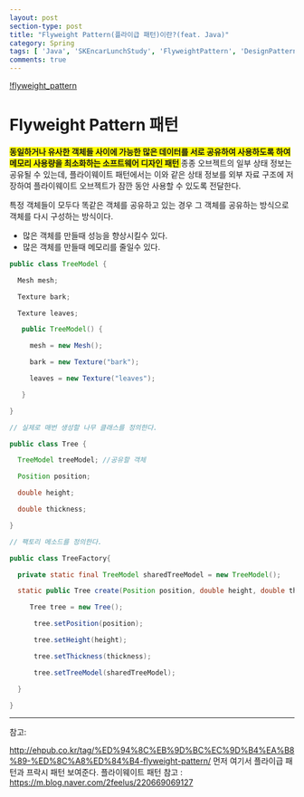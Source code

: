 ```yaml
---
layout: post
section-type: post
title: "Flyweight Pattern(플라이급 패턴)이란?(feat. Java)"
category: Spring
tags: [ 'Java', 'SKEncarLunchStudy', 'FlyweightPattern', 'DesignPattern' ]
comments: true
---
```


[!flyweight_pattern](/images/2019-02-13-flyweight_pattern/flyweight_pattern.png)
# Flyweight Pattern 패턴

<span style="background-color:yellow"><b> 동일하거나 유사한 객체들 사이에 가능한 많은 데이터를 서로 공유하여 사용하도록 하여 메모리 사용량을 최소화하는 소프트웨어 디자인 패턴 </b></span>
종종 오브젝트의 일부 상태 정보는 공유될 수 있는데, 플라이웨이트 패턴에서는 이와 같은 상태 정보를 외부 자료 구조에 저장하여 플라이웨이트 오브젝트가 잠깐 동안 사용할 수 있도록 전달한다.

특정 객체들이 모두다 똑같은 객체를 공유하고 있는 경우 그 객체를 공유하는 방식으로 객체를 다시 구성하는 방식이다.
- 많은 객체를 만들때 성능을 향상시킬수 있다.
- 많은 객체를 만들때 메모리를 줄일수 있다.

``` java
public class TreeModel {

  Mesh mesh;

  Texture bark;

  Texture leaves;

   public TreeModel() {

     mesh = new Mesh();

     bark = new Texture("bark");

     leaves = new Texture("leaves");

   }

}

// 실제로 매번 생성할 나무 클래스를 정의한다.

public class Tree {

  TreeModel treeModel; //공유할 객체

  Position position;

  double height;

  double thickness;

}

// 팩토리 메소드를 정의한다.

public class TreeFactory{

  private static final TreeModel sharedTreeModel = new TreeModel();

  static public Tree create(Position position, double height, double thickness) {

     Tree tree = new Tree();   

      tree.setPosition(position);

      tree.setHeight(height);

      tree.setThickness(thickness);

      tree.setTreeModel(sharedTreeModel);

  }

}


```
---
참고:

http://ehpub.co.kr/tag/%ED%94%8C%EB%9D%BC%EC%9D%B4%EA%B8%89-%ED%8C%A8%ED%84%B4-flyweight-pattern/
먼저 여기서 플라이급 패턴과 프락시 패턴 보여준다.
플라이웨이트 패턴 참고 : https://m.blog.naver.com/2feelus/220669069127
